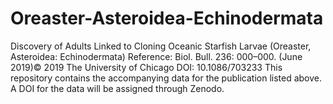 # Oreaster-Asteroidea-Echinodermata
Discovery of Adults Linked to Cloning Oceanic Starfish Larvae (Oreaster, Asteroidea: Echinodermata)
Reference: Biol. Bull. 236: 000–000. (June 2019)© 2019 The University of Chicago
DOI: 10.1086/703233
This repository contains the accompanying data for the publication listed above.
A DOI for the data will be assigned through Zenodo.
